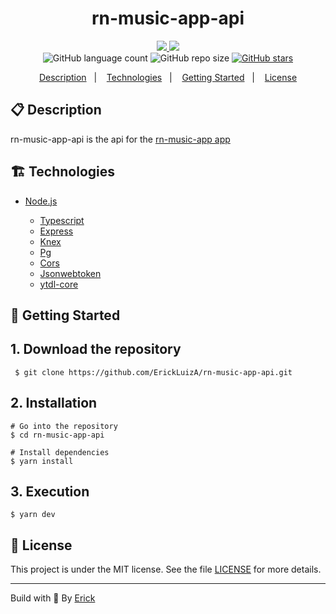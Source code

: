 <h1 align="center"> rn-music-app-api </h1>

<p align="center">
  <a href="https://github.com/ErickLuizA/rn-music-app-api/graphs/commit-activity" alt="Maintenance">
    <img src="https://img.shields.io/badge/Maintained%3F-yes-1EAE72.svg" />
  </a>

  <a href="./LICENSE" alt="License: MIT">
    <img src="https://img.shields.io/badge/License-MIT-1EAE72.svg" />
  </a>

<br/>

<img alt="GitHub language count" src="https://img.shields.io/github/languages/count/ErickLuizA/rn-music-app-api?color=blue">

<img alt="GitHub repo size" src="https://img.shields.io/github/repo-size/ErickLuizA/rn-music-app-api">

<a href="https://github.com/ErickLuizA/rn-music-app-api/stargazers">
  <img alt="GitHub stars" src="https://img.shields.io/github/stars/ErickLuizA/rn-music-app-api?style=social">
</a>

<p align="center">
  <a href="#clipboard-description">Description</a>&nbsp;&nbsp;&nbsp;|&nbsp;&nbsp;&nbsp;
  <a href="#building_construction-technologies">Technologies</a>&nbsp;&nbsp;&nbsp;|&nbsp;&nbsp;&nbsp;
  <a href="#rocket-getting-started">Getting Started</a>&nbsp;&nbsp;&nbsp;|&nbsp;&nbsp;&nbsp;
  <a href="#memo-license">License</a>
</p>

## :clipboard: Description

rn-music-app-api is the api for the [rn-music-app app](https://github.com/ErickLuizA/rn-music-app)

## :building_construction: Technologies

- [Node.js](https://nodejs.org/en/)

  - [Typescript](https://www.typescriptlang.org/)
  - [Express](https://expressjs.com)
  - [Knex](http://knexjs.org)
  - [Pg](https://node-postgres.com)
  - [Cors](https://www.npmjs.com/package/cors)
  - [Jsonwebtoken](https://jwt.io/)
  - [ytdl-core](https://github.com/fent/node-ytdl-core)

## :rocket: Getting Started

## 1. Download the repository

```shell
 $ git clone https://github.com/ErickLuizA/rn-music-app-api.git
```

## 2. Installation

```shell
# Go into the repository
$ cd rn-music-app-api

# Install dependencies
$ yarn install
```

## 3. Execution

```shell
$ yarn dev
```

## :memo: License

This project is under the MIT license. See the file [LICENSE](LICENSE) for more details.

---

Build with 💙 By [Erick](https://www.linkedin.com/in/erick-luiz-47151a1a4/)
